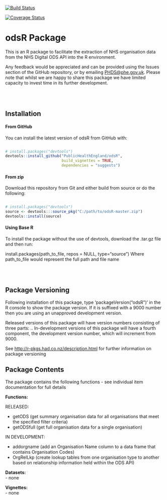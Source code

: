 
<!-- README.md is generated from README.Rmd. Please edit that file -->

[![Build
Status](https://travis-ci.org/PublicHealthEngland/odsR.svg)](https://travis-ci.org/PublicHealthEngland/odsR)

[![Coverage
Status](https://coveralls.io/repos/github/PublicHealthEngland/odsR/badge.svg?branch=master)](https://coveralls.io/github/PublicHealthEngland/odsR?branch=master)

# odsR Package

This is an R package to facilitate the extraction of NHS organisation
data from the NHS Digital ODS API into the R environment.

Any feedback would be appreciated and can be provided using the Issues
section of the GitHub repository, or by emailing <PHDS@phe.gov.uk>.
Please note that whilst we are happy to share this package we have
limited capacity to invest time in its further development.

<br/> <br/>

## Installation

#### From GitHub

You can install the latest version of odsR from GitHub with:

``` r

# install.packages("devtools")
devtools::install_github("PublicHealthEngland/odsR",
                         build_vignettes = TRUE,
                         dependencies = "suggests")
```

#### From zip

Download this repository from Git and either build from source or do the
following:

``` r

# install.packages("devtools")
source <- devtools:::source_pkg("C:/path/to/odsR-master.zip")
devtools::install(source)
```

#### Using Base R

To install the package without the use of devtools, download the .tar.gz
file and then run:

install.packages(path\_to\_file, repos = NULL, type=“source”) Where
path\_to\_file would represent the full path and file name

<br/> <br/>

## Package Versioning

Following installation of this package, type ‘packageVersion(“odsR”)’ in
the R console to show the package version. If it is suffixed with a 9000
number then you are using an unapproved development version.

Released versions of this package will have version numbers consisting
of three parts: <major>.<minor>.<patch> In-development versions of this
package will have a fourth component, the development version number,
which will increment from 9000.

See <http://r-pkgs.had.co.nz/description.html> for further information
on package versioning

## Package Contents

The package contains the following functions - see individual item
documentation for full details

**Functions:**

RELEASED:

  - getODS (get summary organisation data for all organisations that
    meet the specified filter criteria)
  - getODSfull (get full organisation data for a single organisation)

IN DEVELOPMENT:

  - addorgname (add an Organisation Name column to a data frame that
    contains Organisation Codes)
  - OrgRelLkp (create lookup tables from one organisation type to
    another based on relationship information held within the ODS API)

**Datasets:**  
\- none

**Vignettes:**  
\- none
